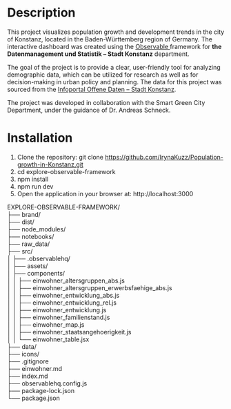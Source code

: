 # Description  
This project visualizes population growth and development trends in the city of Konstanz, located in the Baden-Württemberg region of Germany. The interactive dashboard was created using the <a href="https://observablehq.com/">Observable </a>framework for <b>the Datenmanagement und Statistik – Stadt Konstanz</b> department.

The goal of the project is to provide a clear, user-friendly tool for analyzing demographic data, which can be utilized for research as well as for decision-making in urban policy and planning. The data for this project was sourced from the <a href="https://offenedaten-konstanz.de/" >Infoportal Offene Daten – Stadt Konstanz</a>.

The project was developed in collaboration with the Smart Green City Department, under the guidance of Dr. Andreas Schneck.

# Installation
1. Clone the repository: git clone https://github.com/IrynaKuzz/Population-growth-in-Konstanz.git
2. cd explore-observable-framework
3. npm install
4. npm run dev
5. Open the application in your browser at: http://localhost:3000

EXPLORE-OBSERVABLE-FRAMEWORK/  
├── brand/  
├── dist/  
├── node_modules/  
├── notebooks/  
├── raw_data/  
├── src/  
│   ├── .observablehq/  
│   ├── assets/  
│   ├── components/  
│   │   ├── einwohner_altersgruppen_abs.js  
│   │   ├── einwohner_altersgruppen_erwerbsfaehige_abs.js  
│   │   ├── einwohner_entwicklung_abs.js  
│   │   ├── einwohner_entwicklung_rel.js  
│   │   ├── einwohner_entwicklung.js  
│   │   ├── einwohner_familienstand.js  
│   │   ├── einwohner_map.js  
│   │   ├── einwohner_staatsangehoerigkeit.js  
│   │   └── einwohner_table.jsx  
├── data/  
├── icons/  
├── .gitignore  
├── einwohner.md  
├── index.md  
├── observablehq.config.js  
├── package-lock.json  
└── package.json  




